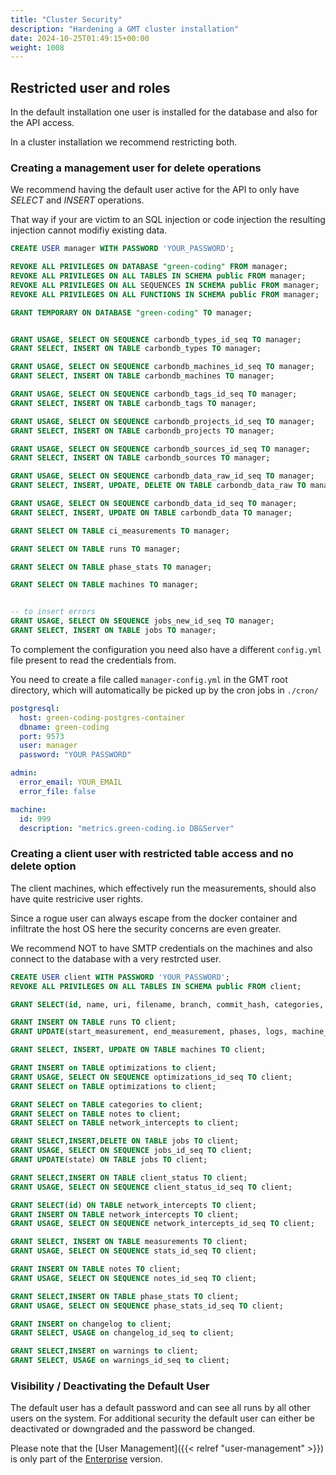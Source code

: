 ```yaml
---
title: "Cluster Security"
description: "Hardening a GMT cluster installation"
date: 2024-10-25T01:49:15+00:00
weight: 1008
---
```



## Restricted user and roles

In the default installation one user is installed for the database and also for the API access.

In a cluster installation we recommend restricting both.

### Creating a management user for delete operations

We recommend having the default user active for the API to only have *SELECT* and *INSERT* operations.

That way if your are victim to an SQL injection or code injection the resulting injection cannot modifiy existing data.

```sql
CREATE USER manager WITH PASSWORD 'YOUR_PASSWORD';

REVOKE ALL PRIVILEGES ON DATABASE "green-coding" FROM manager;
REVOKE ALL PRIVILEGES ON ALL TABLES IN SCHEMA public FROM manager;
REVOKE ALL PRIVILEGES ON ALL SEQUENCES IN SCHEMA public FROM manager;
REVOKE ALL PRIVILEGES ON ALL FUNCTIONS IN SCHEMA public FROM manager;

GRANT TEMPORARY ON DATABASE "green-coding" TO manager;


GRANT USAGE, SELECT ON SEQUENCE carbondb_types_id_seq TO manager;
GRANT SELECT, INSERT ON TABLE carbondb_types TO manager;

GRANT USAGE, SELECT ON SEQUENCE carbondb_machines_id_seq TO manager;
GRANT SELECT, INSERT ON TABLE carbondb_machines TO manager;

GRANT USAGE, SELECT ON SEQUENCE carbondb_tags_id_seq TO manager;
GRANT SELECT, INSERT ON TABLE carbondb_tags TO manager;

GRANT USAGE, SELECT ON SEQUENCE carbondb_projects_id_seq TO manager;
GRANT SELECT, INSERT ON TABLE carbondb_projects TO manager;

GRANT USAGE, SELECT ON SEQUENCE carbondb_sources_id_seq TO manager;
GRANT SELECT, INSERT ON TABLE carbondb_sources TO manager;

GRANT USAGE, SELECT ON SEQUENCE carbondb_data_raw_id_seq TO manager;
GRANT SELECT, INSERT, UPDATE, DELETE ON TABLE carbondb_data_raw TO manager;

GRANT USAGE, SELECT ON SEQUENCE carbondb_data_id_seq TO manager;
GRANT SELECT, INSERT, UPDATE ON TABLE carbondb_data TO manager;

GRANT SELECT ON TABLE ci_measurements TO manager;

GRANT SELECT ON TABLE runs TO manager;

GRANT SELECT ON TABLE phase_stats TO manager;

GRANT SELECT ON TABLE machines TO manager;


-- to insert errors
GRANT USAGE, SELECT ON SEQUENCE jobs_new_id_seq TO manager;
GRANT SELECT, INSERT ON TABLE jobs TO manager;
```

To complement the configuration you need also have a different `config.yml` file present to read the credentials from.

You need to create a file called `manager-config.yml` in the GMT root directory, which will automatically be picked up by the cron jobs in `./cron/`

```yml
postgresql:
  host: green-coding-postgres-container
  dbname: green-coding
  port: 9573
  user: manager
  password: "YOUR PASSWORD"

admin:
  error_email: YOUR_EMAIL
  error_file: false

machine:
  id: 999
  description: "metrics.green-coding.io DB&Server"

```

### Creating a client user with restricted table access and no delete option

The client machines, which effectively run the measurements, should also have quite restricive user rights.

Since a rogue user can always escape from the docker container and infiltrate the host OS here the security concerns are even greater.

We recommend NOT to have SMTP credentials on the machines and also connect to the database with a very restrcted user.

```sql
CREATE USER client WITH PASSWORD 'YOUR_PASSWORD';
REVOKE ALL PRIVILEGES ON ALL TABLES IN SCHEMA public FROM client;

GRANT SELECT(id, name, uri, filename, branch, commit_hash, categories, machine_id, job_id, start_measurement, end_measurement, measurement_config, machine_specs, machine_id, usage_scenario, created_at, invalid_run, phases, logs, failed) on TABLE runs TO client;

GRANT INSERT ON TABLE runs TO client;
GRANT UPDATE(start_measurement, end_measurement, phases, logs, machine_id, machine_specs, measurement_config, usage_scenario, gmt_hash, invalid_run, failed) ON TABLE runs TO client;

GRANT SELECT, INSERT, UPDATE ON TABLE machines TO client;

GRANT INSERT on TABLE optimizations to client;
GRANT USAGE, SELECT ON SEQUENCE optimizations_id_seq TO client;
GRANT SELECT on TABLE optimizations to client;

GRANT SELECT on TABLE categories to client;
GRANT SELECT on TABLE notes to client;
GRANT SELECT on TABLE network_intercepts to client;

GRANT SELECT,INSERT,DELETE ON TABLE jobs TO client;
GRANT USAGE, SELECT ON SEQUENCE jobs_id_seq TO client;
GRANT UPDATE(state) ON TABLE jobs TO client;

GRANT SELECT,INSERT ON TABLE client_status TO client;
GRANT USAGE, SELECT ON SEQUENCE client_status_id_seq TO client;

GRANT SELECT(id) ON TABLE network_intercepts TO client;
GRANT INSERT ON TABLE network_intercepts TO client;
GRANT USAGE, SELECT ON SEQUENCE network_intercepts_id_seq TO client;

GRANT SELECT, INSERT ON TABLE measurements TO client;
GRANT USAGE, SELECT ON SEQUENCE stats_id_seq TO client;

GRANT INSERT ON TABLE notes TO client;
GRANT USAGE, SELECT ON SEQUENCE notes_id_seq TO client;

GRANT SELECT,INSERT ON TABLE phase_stats TO client;
GRANT USAGE, SELECT ON SEQUENCE phase_stats_id_seq TO client;

GRANT INSERT on changelog to client;
GRANT SELECT, USAGE on changelog_id_seq to client;

GRANT SELECT,INSERT on warnings to client;
GRANT SELECT, USAGE on warnings_id_seq to client;

```

### Visibility / Deactivating the Default User

The default user has a default password and can see all runs by all other users on the system.
For additional security the default user can either be deactivated or downgraded and the password be changed.

Please note that the [User Management]({{< relref "user-management" >}}) is only part of the [Enterprise](https://www.green-coding.io/products/green-metrics-tool/) version.
